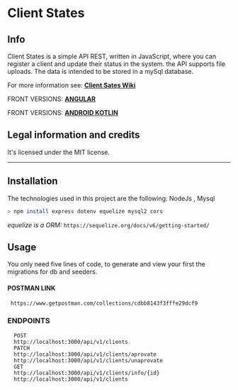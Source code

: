 # Client States

## Info 

Client States is a simple API REST, written in JavaScript, 
where you can register a client and update their status in the system. the API supports file uploads. The data is intended to be stored in a mySql database. 

For more information see:
[**Client Sates Wiki**](https://github.com/RogelioBeristain/stateClientsApi/wiki)

FRONT VERSIONS:
[**ANGULAR**](https://github.com/RogelioBeristain/ClientSatesAngular)

FRONT VERSIONS:
[**ANDROID KOTLIN**](#)

## Legal information and credits

It's licensed under the MIT license.


* * *


## Installation


The technologies used in this project are the following:
NodeJs , Mysql
```bash
> npm install express dotenv equelize mysql2 cors
```



*equelize is a ORM:* `https://sequelize.org/docs/v6/getting-started/`




## Usage

You only need five lines of code, to generate and view your first the migrations for db and seeders.

#### POSTMAN LINK
```
 https://www.getpostman.com/collections/cdbb8143f3fffe29dcf9
```
### ENDPOINTS
```
  POST
  http://localhost:3000/api/v1/clients
  PATCH
  http://localhost:3000/api/v1/clients/aprovate  
  http://localhost:3000/api/v1/clients/unaprovate 
  GET
  http://localhost:3000/api/v1/clients/info/{id} 
  http://localhost:3000/api/v1/clients
  
```

